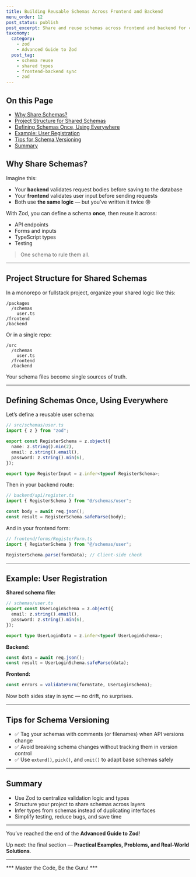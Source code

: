 ```yaml
---
title: Building Reusable Schemas Across Frontend and Backend
menu_order: 12
post_status: publish
post_excerpt: Share and reuse schemas across frontend and backend for consistent validation.
taxonomy:
  category:
    - zod
    - Advanced Guide to Zod
  post_tag:
    - schema reuse
    - shared types
    - frontend-backend sync
    - zod
---
```


<div class="toc" markdown="1">

## On this Page

- [Why Share Schemas?](#why-share-schemas)
- [Project Structure for Shared Schemas](#project-structure-for-shared-schemas)
- [Defining Schemas Once, Using Everywhere](#defining-schemas-once-using-everywhere)
- [Example: User Registration](#example-user-registration)
- [Tips for Schema Versioning](#tips-for-schema-versioning)
- [Summary](#summary)

</div>

<div class="guru-main" markdown="1">

## Why Share Schemas?

Imagine this:
- Your **backend** validates request bodies before saving to the database
- Your **frontend** validates user input before sending requests
- Both use **the same logic** — but you’ve written it twice 😰

With Zod, you can define a schema **once**, then reuse it across:
- API endpoints
- Forms and inputs
- TypeScript types
- Testing

> One schema to rule them all.

---

## Project Structure for Shared Schemas

In a monorepo or fullstack project, organize your shared logic like this:

```
/packages
  /schemas
    user.ts
/frontend
/backend
```

Or in a single repo:

```
/src
  /schemas
    user.ts
  /frontend
  /backend
```

Your schema files become single sources of truth.

---

## Defining Schemas Once, Using Everywhere

Let’s define a reusable user schema:

```ts
// src/schemas/user.ts
import { z } from "zod";

export const RegisterSchema = z.object({
  name: z.string().min(2),
  email: z.string().email(),
  password: z.string().min(6),
});

export type RegisterInput = z.infer<typeof RegisterSchema>;
```

Then in your backend route:

```ts
// backend/api/register.ts
import { RegisterSchema } from "@/schemas/user";

const body = await req.json();
const result = RegisterSchema.safeParse(body);
```

And in your frontend form:

```ts
// frontend/forms/RegisterForm.ts
import { RegisterSchema } from "@/schemas/user";

RegisterSchema.parse(formData); // Client-side check
```

---

## Example: User Registration

**Shared schema file:**

```ts
// schemas/user.ts
export const UserLoginSchema = z.object({
  email: z.string().email(),
  password: z.string().min(6),
});

export type UserLoginData = z.infer<typeof UserLoginSchema>;
```

**Backend:**

```ts
const data = await req.json();
const result = UserLoginSchema.safeParse(data);
```

**Frontend:**

```ts
const errors = validateForm(formState, UserLoginSchema);
```

Now both sides stay in sync — no drift, no surprises.

---

## Tips for Schema Versioning

- ✅ Tag your schemas with comments (or filenames) when API versions change
- ✅ Avoid breaking schema changes without tracking them in version control
- ✅ Use `extend()`, `pick()`, and `omit()` to adapt base schemas safely

---

## Summary

- Use Zod to centralize validation logic and types
- Structure your project to share schemas across layers
- Infer types from schemas instead of duplicating interfaces
- Simplify testing, reduce bugs, and save time

---

You’ve reached the end of the **Advanced Guide to Zod**!

Up next: the final section — **Practical Examples, Problems, and Real-World Solutions**.

---

*** Master the Code, Be the Guru! ***

</div>
